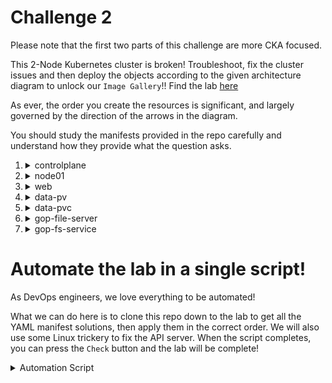 # Challenge 2

Please note that the first two parts of this challenge are more CKA focused.

This 2-Node Kubernetes cluster is broken! Troubleshoot, fix the cluster issues and then deploy the objects according to the given architecture diagram to unlock our `Image Gallery`!!  Find the lab [here](https://kodekloud.com/topic/kubernetes-challenge-2/)

As ever, the order you create the resources is significant, and largely governed by the direction of the arrows in the diagram.

You should study the manifests provided in the repo carefully and understand how they provide what the question asks.

1.  <details>
    <summary>controlplane</summary>

    </br>Fix the controlplane node. This has three subtasks. The order to do them is atucally the *reverse* order in which they are listed!

    1.  <details>
        <summary>kubeconfig = /root/.kube/config, User = 'kubernetes-admin' Cluster: Server Port = '6443'</summary>

        </br>Before we can execute any `kubectl` commands, we must fix the kubeconfig. The server port is incorrect and should be `6443`. Edit this in `vi` and save.

        ```bash
        vi .kube/config
        ```

        </details>

    1.  <details>
        <summary>Fix kube-apiserver. Make sure its running and healthy.</summary>

        </br>The file referenced by the `--client-ca-file` argument to the API server doesn't exist. Edit the API server manifest and correct this.

        ```bash
        ls -l /etc/kubernetes/pki/*.crt
        # Notice that the correct certificate is ca.crt
        vi /etc/kubernetes/manifests/kube-apiserver.yaml
        ```

        Now wait for the API server to restart. This may take a minute or so. You can run the following to check if the container has been created. Press `CTRL-C` to escape from the following command.

        ```bash
        watch crictl ps
        ```

        If it still hasn't started, then give it a nudge by restarting the kubelet.

        ```bash
        systemctl restart kubelet
        ```

        ...then run the crictl command again. If you see it starting and stopping, then you've made an error in the manifest that you need to fix.

        You should also be aware of how to [diagnose a crashed API server](https://github.com/kodekloudhub/community-faq/blob/main/docs/diagnose-crashed-apiserver.md).

        </details>

    1.  <details>
        <summary>Master node: coredns deployment has image: 'registry.k8s.io/coredns/coredns:v1.8.6'</summary>

        </br>Run the following:

        ```bash
        kubectl get pods -n kube-system
        ```

        You will see that CoreDNS has ImagePull errors, because the container imange is incorrect. To fix this, run the following, update the `image:` to that specificed in the question, save and exit

        ```bash
        kubectl edit deployment -n kube-system coredns
        ```

        ---- OR ----

        Edit the image directly

        ```bash
        kubectl set image deployment/coredns -n kube-system \
            coredns=registry.k8s.io/coredns/coredns:v1.8.6
        ```

        Now re-run the `get pods` command above (or use `watch` with it) until the coredns pods have recycled and there are two healthy pods.
        </details>
    </details>

1.  <details>
    <summary>node01</summary>

    </br>node01 is ready and can schedule pods? Run the following:

    ```bash
    kubectl get nodes
    ```

    We can see that `node01` is in state `Ready,SchedulingDisabled`. This usually means that it is cordoned, so...

    ```bash
    kubectl uncordon node01
    ```

    </details>

1.  <details>
    <summary>web</summary>

    </br>Copy all images from the directory '/media' on the controlplane node to '/web' directory on node01. Here we are setting up the content of the directory on `node01` which will ultimately be served as a hostpath persistent volume. It's a straght forward copy with ssh (scp).

    ```bash
    scp /media/* node01:/web
    ```

    </details>

1.  <details>
    <summary>data-pv</summary>

    <br>Create new PersistentVolume = 'data-pv'.</br>Apply the [manifest](./fileserver-pv.yaml) with `kubectl apply -f`

    </details>

1.  <details>
    <summary>data-pvc</summary>

    <br>Create new PersistentVolumeClaim = 'data-pvc'</br>Apply the [manifest](./fileserver-pvc.yaml)

    </details>

1.  <details>
    <summary>gop-file-server</summary>

    <br>Create a pod for file server, name: 'gop-file-server'</br>Apply the [manifest](./fileserver-pod.yaml)

    </details>

1.  <details>
    <summary>gop-fs-service</summary>

    <br>New Service, name: 'gop-fs-service'</br>Apply the [manifest](./fileserver-svc.yaml)

    </details>

# Automate the lab in a single script!

As DevOps engineers, we love everything to be automated!

What we can do here is to clone this repo down to the lab to get all the YAML manifest solutions, then apply them in the correct order. We will also use some Linux trickery to fix the API server. When the script completes, you can press the `Check` button and the lab will be complete!

<details>
<summary>Automation Script</summary>

Paste this entire script to the lab terminal, sit back and enjoy!

```bash
{
    # Clone this repo to get the manifests
    git clone --depth 1 https://github.com/kodekloudhub/kubernetes-challenges.git

    ### Fix API server

    #### kubeconfig
    sed -i 's/6433/6443/' .kube/config

    #### API server
    sed -i 's/ca-authority\.crt/ca.crt/' /etc/kubernetes/manifests/kube-apiserver.yaml
    # Restart the kubelet to ensure the container is started
    systemctl restart kubelet
    # Wait for it to be running. We will get back the container ID when it is
    id=""
    while [ -z "$id" ]
    do
        echo "Waiting for API server to start..."
        sleep 2
        id=$(crictl ps -a --name kube-apiserver --state running --output json | awk -F '"' '/"id":/{print $4}')
    done

    echo "API Server has started (ID = $id). Giving it 10 seconds to initialise..."
    sleep 10

    #### CoreDNS
    kubectl set image deployment/coredns -n kube-system coredns=registry.k8s.io/coredns/coredns:v1.8.6

    ### Fix node01
    kubectl uncordon node01

    ### Web directory
    scp /media/* node01:/web

    ### data-pv
    kubectl apply -f kubernetes-challenges/challenge-2/fileserver-pv.yaml

    ### data-pvc
    kubectl apply -f kubernetes-challenges/challenge-2/fileserver-pvc.yaml

    ### gop-file-server
    kubectl apply -f kubernetes-challenges/challenge-2/fileserver-pod.yaml

    ### gop-fx-service
    kubectl apply -f kubernetes-challenges/challenge-2/fileserver-svc.yaml

    echo -e "\n\nAutomation complete! Press the Check button.\n"
}

```
